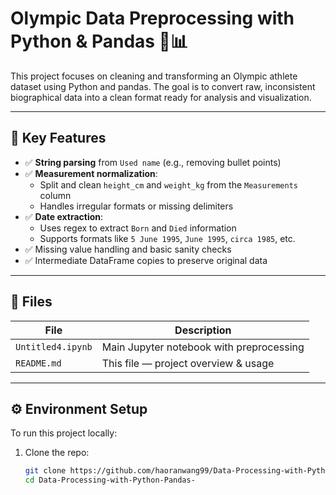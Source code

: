 # Olympic Data Preprocessing with Python & Pandas 🏅📊

This project focuses on cleaning and transforming an Olympic athlete dataset using Python and pandas. The goal is to convert raw, inconsistent biographical data into a clean format ready for analysis and visualization.

---

## 🚀 Key Features

- ✅ **String parsing** from `Used name` (e.g., removing bullet points)
- ✅ **Measurement normalization**:
  - Split and clean `height_cm` and `weight_kg` from the `Measurements` column
  - Handles irregular formats or missing delimiters
- ✅ **Date extraction**:
  - Uses regex to extract `Born` and `Died` information
  - Supports formats like `5 June 1995`, `June 1995`, `circa 1985`, etc.
- ✅ Missing value handling and basic sanity checks
- ✅ Intermediate DataFrame copies to preserve original data

---

## 📁 Files

| File                      | Description                                |
|---------------------------|--------------------------------------------|
| `Untitled4.ipynb`         | Main Jupyter notebook with preprocessing   |
| `README.md`               | This file — project overview & usage       |

---

## ⚙️ Environment Setup

To run this project locally:

1. Clone the repo:
   ```bash
   git clone https://github.com/haoranwang99/Data-Processing-with-Python-Pandas-.git
   cd Data-Processing-with-Python-Pandas-